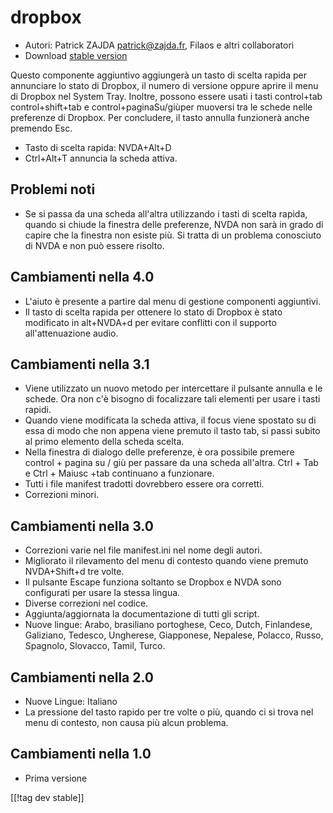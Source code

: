 # dropbox #

* Autori: Patrick ZAJDA <patrick@zajda.fr>, Filaos e altri collaboratori
* Download [stable version][1]

Questo componente aggiuntivo aggiungerà un tasto di scelta rapida per
annunciare lo stato di Dropbox, il numero di versione oppure aprire il menu
di Dropbox nel System Tray. Inoltre, possono essere usati i tasti
control+tab control+shift+tab e control+paginaSu/giùper muoversi tra le
schede nelle preferenze di Dropbox.   Per concludere, il tasto annulla
funzionerà anche premendo Esc.

* Tasto di scelta rapida: NVDA+Alt+D
* Ctrl+Alt+T annuncia la scheda attiva.

## Problemi noti ##

* Se si passa da una scheda all'altra utilizzando i tasti di scelta rapida, quando si chiude la finestra delle preferenze, NVDA non sarà in grado di capire che la finestra non esiste più.
Si tratta di un problema conosciuto di NVDA e non può essere risolto.


## Cambiamenti nella 4.0 ##

* L'aiuto è presente a partire dal menu di gestione componenti aggiuntivi.
* Il tasto di scelta rapida per ottenere lo stato di Dropbox è stato
  modificato in alt+NVDA+d per evitare conflitti con il supporto
  all'attenuazione audio.

## Cambiamenti nella 3.1 ##

* Viene utilizzato un nuovo metodo per intercettare il pulsante annulla e le
  schede. Ora non c'è bisogno di focalizzare tali elementi per usare i tasti
  rapidi.
* Quando viene modificata la scheda attiva, il focus viene spostato su di
  essa di modo che non appena viene premuto il tasto tab, si passi subito al
  primo elemento della scheda scelta.
* Nella finestra di dialogo delle preferenze, è ora possibile premere
  control + pagina su / giù per passare da una scheda all'altra. Ctrl + Tab
  e Ctrl + Maiusc +tab continuano a funzionare.
* Tutti i file manifest tradotti dovrebbero essere ora corretti.
* Correzioni minori.

## Cambiamenti nella 3.0 ##

* Correzioni varie nel file manifest.ini nel nome degli autori.
* Migliorato il rilevamento del menu di contesto quando viene premuto
  NVDA+Shift+d tre volte.
* Il pulsante Escape funziona soltanto se Dropbox e NVDA sono configurati
  per usare la stessa lingua.
* Diverse correzioni nel codice.
* Aggiunta/aggiornata la documentazione di tutti gli script.
* Nuove lingue: Arabo, brasiliano portoghese, Ceco, Dutch, Finlandese,
  Galiziano, Tedesco, Ungherese, Giapponese, Nepalese, Polacco, Russo,
  Spagnolo, Slovacco, Tamil, Turco.

## Cambiamenti nella 2.0 ##

* Nuove Lingue: Italiano
* La pressione del tasto rapido per tre volte o più, quando ci si trova nel
  menu di contesto, non causa più alcun problema.

## Cambiamenti nella 1.0 ##

* Prima versione

[[!tag dev stable]]

[1]: http://addons.nvda-project.org/files/get.php?file=dx
